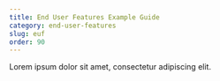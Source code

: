 ```yaml
---
title: End User Features Example Guide
category: end-user-features
slug: euf
order: 90
---
```

Lorem ipsum dolor sit amet, consectetur adipiscing elit.
